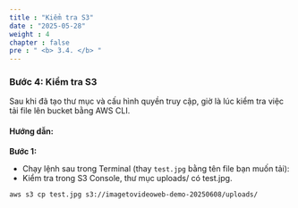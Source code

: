 ```yaml
---
title : "Kiểm tra S3"
date : "2025-05-28"
weight : 4
chapter : false
pre : " <b> 3.4. </b> "
---
```


### Bước 4: Kiểm tra S3

Sau khi đã tạo thư mục và cấu hình quyền truy cập, giờ là lúc kiểm tra việc tải file lên bucket bằng AWS CLI.

#### Hướng dẫn:

**Bước 1:**  
- Chạy lệnh sau trong Terminal (thay `test.jpg` bằng tên file bạn muốn tải):
- Kiểm tra trong S3 Console, thư mục uploads/ có test.jpg.    
```bash
aws s3 cp test.jpg s3://imagetovideoweb-demo-20250608/uploads/
